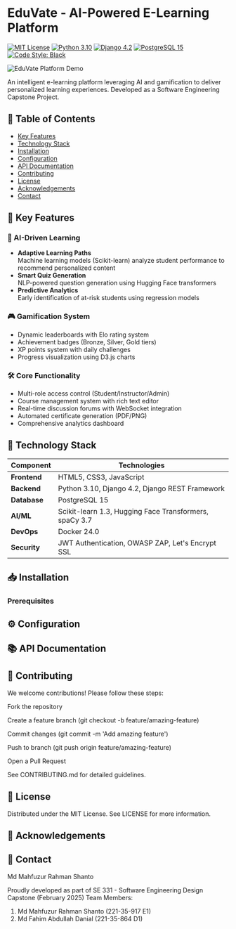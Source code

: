 # EduVate - AI-Powered E-Learning Platform

[![MIT License](https://img.shields.io/badge/License-MIT-green.svg)](https://opensource.org/licenses/MIT)
[![Python 3.10](https://img.shields.io/badge/Python-3.10%2B-blue)](https://www.python.org/)
[![Django 4.2](https://img.shields.io/badge/Django-4.2-brightgreen)](https://www.djangoproject.com/)
[![PostgreSQL 15](https://img.shields.io/badge/PostgreSQL-15-blue)](https://www.postgresql.org/)
[![Code Style: Black](https://img.shields.io/badge/code%20style-black-000000.svg)](https://github.com/psf/black)

![EduVate Platform Demo](docs/assets/eduvate-demo.gif)

An intelligent e-learning platform leveraging AI and gamification to deliver personalized learning experiences. Developed as a Software Engineering Capstone Project.

## 📌 Table of Contents
- [Key Features](#-key-features)
- [Technology Stack](#-technology-stack)
- [Installation](#-installation)
- [Configuration](#-configuration)
- [API Documentation](#-api-documentation)
- [Contributing](#-contributing)
- [License](#-license)
- [Acknowledgements](#-acknowledgements)
- [Contact](#-contact)

## 🌟 Key Features

### 🧠 AI-Driven Learning
- **Adaptive Learning Paths**  
  Machine learning models (Scikit-learn) analyze student performance to recommend personalized content
- **Smart Quiz Generation**  
  NLP-powered question generation using Hugging Face transformers
- **Predictive Analytics**  
  Early identification of at-risk students using regression models

### 🎮 Gamification System
- Dynamic leaderboards with Elo rating system
- Achievement badges (Bronze, Silver, Gold tiers)
- XP points system with daily challenges
- Progress visualization using D3.js charts

### 🛠️ Core Functionality
- Multi-role access control (Student/Instructor/Admin)
- Course management system with rich text editor
- Real-time discussion forums with WebSocket integration
- Automated certificate generation (PDF/PNG)
- Comprehensive analytics dashboard

## 🚀 Technology Stack

| Component          | Technologies                                                                 |
|--------------------|------------------------------------------------------------------------------|
| **Frontend**       | HTML5, CSS3, JavaScript                                                     |
| **Backend**        | Python 3.10, Django 4.2, Django REST Framework                              |
| **Database**       | PostgreSQL 15                                                               |
| **AI/ML**          | Scikit-learn 1.3, Hugging Face Transformers, spaCy 3.7                      |
| **DevOps**         | Docker 24.0                                                                 |
| **Security**       | JWT Authentication, OWASP ZAP, Let's Encrypt SSL                            |

## 📥 Installation

### Prerequisites
<!-- - Python 3.10+
- PostgreSQL 15
- Node.js 18.x
- Redis 7.x

```bash
Clone repository
git clone https://github.com/yourusername/eduvate.git
cd eduvate

# Create virtual environment
python -m venv venv
source venv/bin/activate  # Linux/MacOS
# venv\Scripts\activate  # Windows

# Install dependencies
pip install -r requirements.txt

# Install frontend dependencies
cd frontend
npm install
npm run build
cd ..

# Database setup
sudo -u postgres psql -c "CREATE DATABASE eduvate;"
sudo -u postgres psql -c "CREATE USER eduvate_user WITH PASSWORD 'strongpassword';"
sudo -u postgres psql -c "GRANT ALL PRIVILEGES ON DATABASE eduvate TO eduvate_user;"

# Run migrations
python manage.py migrate

# Create superuser
python manage.py createsuperuser

# Start development server
python manage.py runserver

exiting code section
``` -->

## ⚙️ Configuration

<!-- Create .env file from template:
```bash
cp .env.example .env
```
Example environment variables:
```bash
DEBUG=False
SECRET_KEY=your-secret-key
DATABASE_URL=postgres://eduvate_user:strongpassword@localhost:5432/eduvate
REDIS_URL=redis://localhost:6379/0
HUGGINGFACE_API_KEY=your-hf-key
OPENAI_API_KEY=your-openai-key
``` -->

## 📚 API Documentation

<!-- Explore our REST API endpoints using the Postman Collection.
Key endpoints include:

Endpoint	Method	Description
/api/courses/	GET	List all courses
/api/learning-path/	POST	Generate personalized path
/api/quizzes/generate/	POST	Create AI-generated quiz
/api/analytics/	GET	Get user performance metrics
Full documentation available in API.md. -->


## 🤝 Contributing

We welcome contributions! Please follow these steps:

Fork the repository

Create a feature branch (git checkout -b feature/amazing-feature)

Commit changes (git commit -m 'Add amazing feature')

Push to branch (git push origin feature/amazing-feature)

Open a Pull Request

See CONTRIBUTING.md for detailed guidelines.


## 📄 License

Distributed under the MIT License. See LICENSE for more information.

## 🙏 Acknowledgements


## 📧 Contact
Md Mahfuzur Rahman Shanto
<!-- 📧 mahfuz917.swe@gmail.com -->
<!-- 💼 LinkedIn Profile
🌐  Personal Portfolio -->

Proudly developed as part of SE 331 - Software Engineering Design Capstone (February 2025)
Team Members:
  1. Md Mahfuzur Rahman Shanto (221-35-917 E1)
  2. Md Fahim Abdullah Danial (221-35-864 D1)


